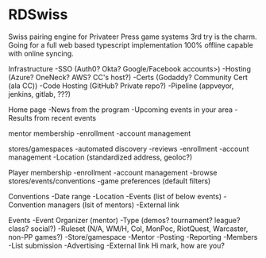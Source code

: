 # RDSwiss
Swiss pairing engine for Privateer Press game systems
3rd try is the charm. Going for a full web based typescript implementation 100% offline capable with online syncing. 


Infrastructure
-SSO (Auth0? Okta? Google/Facebook accounts>)
-Hosting (Azure? OneNeck? AWS? CC's host?)
-Certs (Godaddy? Community Cert (ala CC))
-Code Hosting (GitHub? Private repo?)
-Pipeline (appveyor, jenkins, gitlab, ???) 

Home page
-News from the program
-Upcoming events in your area
-Results from recent events

mentor membership
-enrollment
-account management

stores/gamespaces
-automated discovery
-reviews
-enrollment
-account management
-Location (standardized address, geoloc?)

Player membership
-enrollment
-account management
-browse stores/events/conventions
-game preferences (default filters)

Conventions
-Date range
-Location
-Events (list of below events)
-Convention managers (lsit of mentors)
-External link

Events
-Event Organizer (mentor)
-Type (demos? tournament? league? class? social?)
-Ruleset (N/A, WM/H, CoI, MonPoc, RiotQuest, Warcaster, non-PP games?)
-Store/gamespace
-Mentor
 -Posting
 -Reporting
-Members
 -List submission
-Advertising
-External link
  Hi mark, how are you?